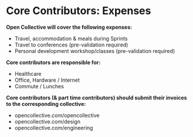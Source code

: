 # Core Contributors: Expenses

**Open Collective will cover the following expenses:**

* Travel, accommodation & meals during Sprints
* Travel to conferences \(pre-validation required\)
* Personal development workshop/classes \(pre-validation required\)

**Core contributors are responsible for:**

* Healthcare
* Office, Hardware / Internet
* Commute / Lunches

**Core contributors \(& part time contributors\) should submit their invoices to the corresponding collective:**

* opencollective.com/opencollective
* opencollective.com/design
* opencollective.com/engineering
